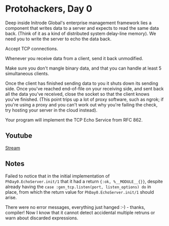 # Protohackers, Day 0

Deep inside Initrode Global's enterprise management framework lies a component
that writes data to a server and expects to read the same data back. (Think of
it as a kind of distributed system delay-line memory). We need you to write the
server to echo the data back.

Accept TCP connections.

Whenever you receive data from a client, send it back unmodified.

Make sure you don't mangle binary data, and that you can handle at least 5
simultaneous clients.

Once the client has finished sending data to you it shuts down its sending side.
Once you've reached end-of-file on your receiving side, and sent back all the
data you've received, close the socket so that the client knows you've finished.
(This point trips up a lot of proxy software, such as ngrok; if you're using a
proxy and you can't work out why you're failing the check, try hosting your server
in the cloud instead).

Your program will implement the TCP Echo Service from RFC 862.

## Youtube

[Stream](https://www.youtube.com/watch?v=owz50_NYIZ8)

## Notes

Failed to notice that in the initial implementation of `PhDay0.EchoServer.init/1`
that it had a return `{:ok, %__MODULE__{}}`, despite already having the
`case :gen_tcp.listen(port, listen_options) do` in place, from which the return
value for `PhDay0.EchoServer.init/1` should arise.

There were no error messages, everything just hanged :-) - thanks, compiler!
Now I know that it cannot detect accidental multiple retruns or warn about discarded
expressions.
